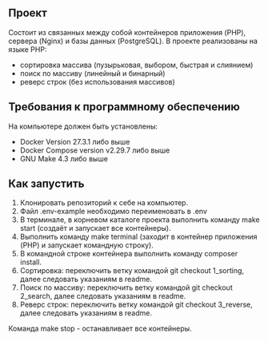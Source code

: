 ## Проект
Состоит из связанных между собой контейнеров приложения (PHP), сервера (Nginx) и базы данных (PostgreSQL).
В проекте реализованы на языке PHP:
- сортировка массива (пузырьковая, выбором, быстрая и слиянием)
- поиск по массиву (линейный и бинарный)
- реверс строк (без использования массивов)

## Требования к программному обеспечению
На компьютере должен быть установлены:
- Docker Version 27.3.1 либо выше
- Docker Compose version v2.29.7 либо выше
- GNU Make 4.3 либо выше  

## Как запустить
1) Клонировать репозиторий к себе на компьютер.
2) Файл .env-example необходимо переименовать в .env
3) В терминале, в корневом каталоге проекта выполнить команду make start (создаёт и запускает все контейнеры).
4) Выполнить команду make terminal (заходит в контейнер приложения (PHP) и запускает командную строку).
5) В командной строке контейнера выполнить команду composer install.
6) Сортировка: переключить ветку командой git checkout 1_sorting, далее следовать указаниям в readme.
7) Поиск по массиву: переключить ветку командой git checkout 2_search, далее следовать указаниям в readme.
8) Реверс строк: переключить ветку командой git checkout 3_reverse, далее следовать указаниям в readme.

Команда make stop - останавливает все контейнеры.
